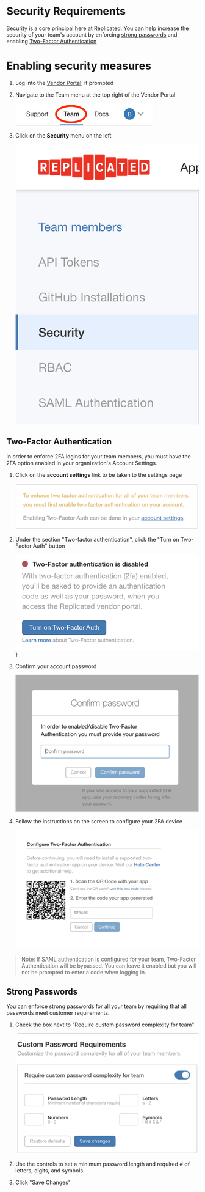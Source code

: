 # Security Requirements
Security is a core principal here at Replicated.  You can help increase the
security of your team's account by enforcing [strong passwords](#strong-passwords)
and enabling [Two-Factor Authentication](#two-factor-authentication)

# Enabling security measures
1. Log into the [Vendor Portal](https://vendor.replicated.com), if prompted

1. Navigate to the Team menu at the top right of the Vendor Portal

    ![Team](img/team-top-menu-button.png)

1. Click on the **Security** menu on the left

    ![Security](img/security/security-menu.png)

## Two-Factor Authentication
In order to enforce 2FA logins for your team members, you must have the 2FA
option enabled in your organization's Account Settings.

1. Click on the **account settings** link to be taken to the settings page

    ![Account Settings](img/security/account-settings.png)

1. Under the section "Two-factor authentication", click the "Turn on Two-Factor
Auth" button

    ![Turn on Two-Factor Auth](img/security/enable-2fa-button.png)}

1. Confirm your account password

    ![Password Dialog](img/security/password-dialog.png)

1. Follow the instructions on the screen to configure your 2FA device

    ![Configure Device](img/security/configure-device.png)

>Note:  If SAML authentication is configured for your team, Two-Factor Authentication will be bypassed. You can leave it enabled but you will not be prompted to enter a code when logging in.

## Strong Passwords
You can enforce strong passwords for all your team by requiring that all
passwords meet customer requirements.

1. Check the box next to "Require custom password complexity for team"

    ![Password Complexity](img/security/password-complexity.png)

1. Use the controls to set a minimum password length and required # of letters,
digits, and symbols.

1. Click "Save Changes"


